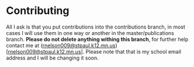 # Contributing

All I ask is that you put contributions into the contributions branch, in most cases I will use them in one way or another in the master/publications branch.
**Please do not delete anything withing this branch**, for further help contact me at (rnelson009@stpaul.k12.mn.us)[rnelson009@stpaul.k12.mn.us]. Please note that that is my school email address and I will be changing it soon.
